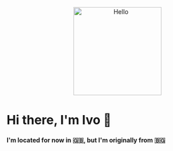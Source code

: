 <p align="center">
  <img src="https://media.tenor.com/Dhrbmr_t3tEAAAAC/forrest-gump-hello.gif" alt="Hello" width="200" height="200" />
</p>

# Hi there, I'm Ivo 👋
#### I'm located for now in 🇬🇧, but I'm originally from 🇧🇬




<!--
**eb0x94/eb0x94** is a ✨ _special_ ✨ repository because its `README.md` (this file) appears on your GitHub profile.

Here are some ideas to get you started:

- 🔭 I’m currently working on ...
- 🌱 I’m currently learning ...
- 👯 I’m looking to collaborate on ...
- 🤔 I’m looking for help with ...
- 💬 Ask me about ...
- 📫 How to reach me: ...
- 😄 Pronouns: ...
- ⚡ Fun fact: ...
-->
